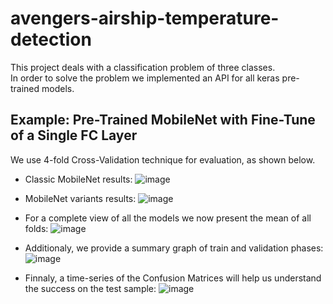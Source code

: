 # avengers-airship-temperature-detection

This project deals with a classification problem of three classes. <br>
In order to solve the problem we implemented an API for all keras pre-trained models.

## Example: Pre-Trained MobileNet with Fine-Tune of a Single FC Layer
We use 4-fold Cross-Validation technique for evaluation, as shown below.

* Classic MobileNet results:
![image](https://user-images.githubusercontent.com/55198967/125076702-e8dfe380-e0c8-11eb-9bc8-eedf428d5b91.png)

* MobileNet variants results:
![image](https://user-images.githubusercontent.com/55198967/125076793-044aee80-e0c9-11eb-9fae-9a15ba03af5e.png)

* For a complete view of all the models we now present the mean of all folds:
![image](https://user-images.githubusercontent.com/55198967/125077071-59870000-e0c9-11eb-9a73-6e55729f3411.png)

* Additionaly, we provide a summary graph of train and validation phases:
![image](https://user-images.githubusercontent.com/55198967/125077868-47f22800-e0ca-11eb-86ed-0f2d7d8fdfc2.png)

* Finnaly, a time-series of the Confusion Matrices will help us understand the success on the test sample:
![image](https://user-images.githubusercontent.com/55198967/125077762-2133f180-e0ca-11eb-805a-fc9b2ae24907.png)

